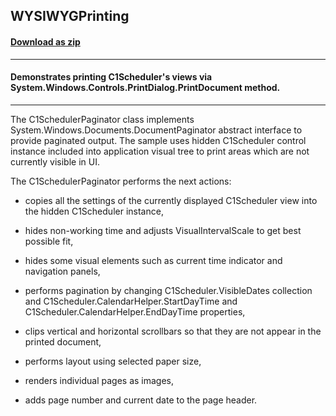 ## WYSIWYGPrinting
#### [Download as zip](https://grapecity.github.io/DownGit/#/home?url=https://github.com/GrapeCity/ComponentOne-WPF-Samples/tree/master/NET_462/Schedule/CS/WYSIWYGPrinting)
____
#### Demonstrates printing C1Scheduler's views via System.Windows.Controls.PrintDialog.PrintDocument method.
____
The C1SchedulerPaginator class implements System.Windows.Documents.DocumentPaginator abstract interface to provide paginated output.
The sample uses hidden C1Scheduler control instance included into application visual tree to print areas which are not currently visible in UI.

The C1SchedulerPaginator performs the next actions:


* copies all the settings of the currently displayed C1Scheduler view into the hidden C1Scheduler instance,


* hides non-working time and adjusts VisualIntervalScale to get best possible fit,


* hides some visual elements such as current time indicator and navigation panels,


* performs pagination by changing C1Scheduler.VisibleDates collection and C1Scheduler.CalendarHelper.StartDayTime and C1Scheduler.CalendarHelper.EndDayTime properties,


* clips vertical and horizontal scrollbars so that they are not appear in the printed document,


* performs layout using selected paper size,


* renders individual pages as images,


* adds page number and current date to the page header.
